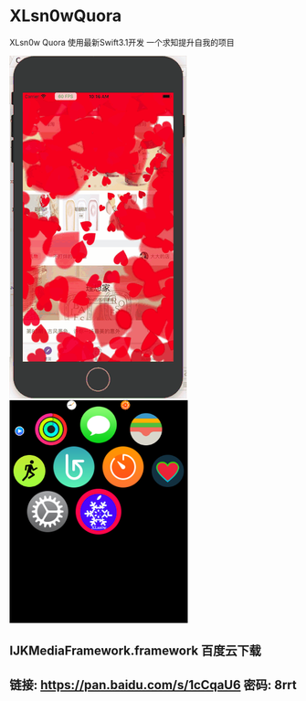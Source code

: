 # XLsn0wQuora
XLsn0w Quora 使用最新Swift3.1开发 一个求知提升自我的项目

![](https://github.com/XLsn0w/XLsn0wQuora/blob/master/CAEmitterLayerAnimoji.gif?raw=true)
![](https://raw.githubusercontent.com/XLsn0w/XLsn0wQuora/master/watch%20app%20screenshot.PNG)

## IJKMediaFramework.framework 百度云下载 
## 链接: https://pan.baidu.com/s/1cCqaU6 密码: 8rrt
